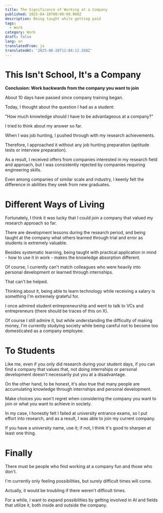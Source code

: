 ```yaml
---
title: The Significance of Working at a Company
published: 2025-04-10T00:00:00.000Z
description: Being taught while getting paid
tags:
  - Work
category: Work
draft: false
lang: en
translatedFrom: ja
translatedAt: '2025-06-28T11:04:12.268Z'
---
```

# This Isn't School, It's a Company

**Conclusion: Work backwards from the company you want to join**

About 10 days have passed since company training began.

Today, I thought about the question I had as a student:

"How much knowledge should I have to be advantageous at a company?"

I tried to think about my answer so far.

When I was job hunting, I pushed through with my research achievements.

Therefore, I approached it without any job hunting preparation (aptitude tests or interview preparation).

As a result, I received offers from companies interested in my research field and approach, but I was consistently rejected by companies requiring engineering skills.

Even among companies of similar scale and industry, I keenly felt the difference in abilities they seek from new graduates.

# Different Ways of Living

Fortunately, I think it was lucky that I could join a company that valued my research approach so far.

There are development lessons during the research period, and being taught at the company what others learned through trial and error as students is extremely valuable.

Besides systematic learning, being taught with practical application in mind - how to use it in work - makes the knowledge absorption different.

Of course, I currently can't match colleagues who were heavily into personal development or learned through internships.

That can't be helped.

Thinking about it, being able to learn technology while receiving a salary is something I'm extremely grateful for.

I once admired student entrepreneurship and went to talk to VCs and entrepreneurs (there should be traces of this on X).

Of course I still admire it, but while understanding the difficulty of making money, I'm currently studying society while being careful not to become too domesticated as a company employee.

# To Students

Like me, even if you only did research during your student days, if you can find a company that values that, not doing internships or personal development doesn't necessarily put you at a disadvantage.

On the other hand, to be honest, it's also true that many people are accumulating knowledge through internships and personal development.

Make choices you won't regret when considering the company you want to join or what you want to achieve in society.

In my case, I honestly felt I failed at university entrance exams, so I put effort into research, and as a result, I was able to join my current company.

If you have a university name, use it; if not, I think it's good to sharpen at least one thing.

# Finally

There must be people who find working at a company fun and those who don't.

I'm currently only feeling possibilities, but surely difficult times will come.

Actually, it would be troubling if there weren't difficult times.

For a while, I want to expand possibilities by getting involved in AI and fields that utilize it, both inside and outside the company.
